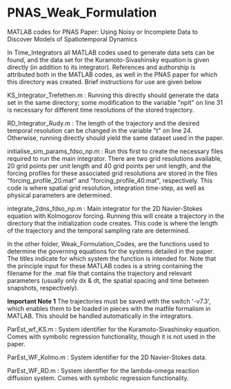 # PNAS_Weak_Formulation
 MATLAB codes for PNAS Paper: Using Noisy or Incomplete Data to Discover Models of Spatiotemporal Dynamics

In Time_Integrators all MATLAB codes used to generate data sets can be found, and the data set for the Kuramoto-Sivashinsky equation is given directly (in addition to its integrator). References and authorship is attributed both in the MATLAB codes, as well in the PNAS paper for which this directory was created. Brief instructions for use are given below

KS_Integrator_Trefethen.m : Running this directly should generate the data set in the same directory; some modification to the variable "nplt" on line 31 is necessary for different time resolutions of the stored trajectory.

RD_Integrator_Rudy.m : The length of the trajectory and the desired temporal resolution can be changed in the variable "t" on line 24. Otherwise, running directly should yield the same dataset used in the paper.

initialise_sim_params_fdso_np.m : Run this first to create the necessary files required to run the main integrator. There are two grid resolutions available, 20 grid points per unit length and 40 grid points per unit length, and the forcing profiles for these associated grid resolutions are stored in the files "forcing_profile_20.mat" and "forcing_profile_40.mat", respectively. This code is where spatial grid resolution, integration time-step, as well as physical parameters are determined.

integrate_2dns_fdso_np.m : Main integrator for the 2D Navier-Stokes equation with Kolmogorov forcing. Running this will create a trajectory in the directory that the initialization code creates. This code is where the length of the trajectory and the temporal sampling rate are determined.

In the other folder, Weak_Formulation_Codes, are the functions used to determine the governing equations for the systems detailed in the paper. The titles indicate for which system the function is intended for. Note that the principle input for these MATLAB codes is a string containing the filename for the .mat file that contains the trajectory and relevant parameters (usually only dx & dt, the spatial spacing and time between snapshots, respectively). 

**Important Note 1**
The trajectories must be saved with the switch '-v7.3', which enables them to be loaded in pieces with the matfile formalism in MATLAB. This should be handled automatically in the integrators.

ParEst_wf_KS.m : System identifier for the Kuramoto-Sivashinsky equation. Comes with symbolic regression functionality, though it is not used in the paper.

ParEst_WF_Kolmo.m : System identifier for the 2D Navier-Stokes data.

ParEst_WF_RD.m : System identifier for the lambda-omega reaction diffusion system. Comes with symbolic regression functionality.
